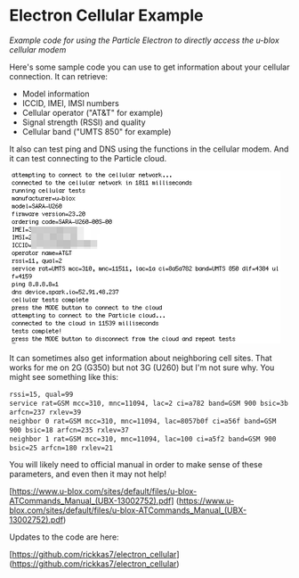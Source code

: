 # Electron Cellular Example

*Example code for using the Particle Electron to directly access the u-blox cellular modem*

Here's some sample code you can use to get information about your cellular connection. It can retrieve:

- Model information
- ICCID, IMEI, IMSI numbers
- Cellular operator ("AT&T" for example)
- Signal strength (RSSI) and quality
- Cellular band ("UMTS 850" for example)

It also can test ping and DNS using the functions in the cellular modem. And it can test connecting to the Particle cloud.

![Serial Terminal Example](doc/screen.png)

It can sometimes also get information about neighboring cell sites. That works for me on 2G (G350) but not 3G (U260) but I'm not sure why. You might see something like this:

```
rssi=15, qual=99
service rat=GSM mcc=310, mnc=11094, lac=2 ci=a782 band=GSM 900 bsic=3b arfcn=237 rxlev=39
neighbor 0 rat=GSM mcc=310, mnc=11094, lac=8057b0f ci=a56f band=GSM 900 bsic=18 arfcn=235 rxlev=37
neighbor 1 rat=GSM mcc=310, mnc=11094, lac=100 ci=a5f2 band=GSM 900 bsic=25 arfcn=180 rxlev=21
```

You will likely need to official manual in order to make sense of these parameters, and even then it may not help!

[https://www.u-blox.com/sites/default/files/u-blox-ATCommands_Manual_(UBX-13002752).pdf] (https://www.u-blox.com/sites/default/files/u-blox-ATCommands_Manual_(UBX-13002752).pdf)

Updates to the code are here:

[https://github.com/rickkas7/electron_cellular] (https://github.com/rickkas7/electron_cellular)


